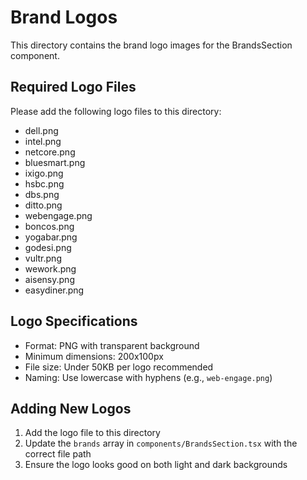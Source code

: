 # Brand Logos

This directory contains the brand logo images for the BrandsSection component.

## Required Logo Files

Please add the following logo files to this directory:

- dell.png
- intel.png
- netcore.png
- bluesmart.png
- ixigo.png
- hsbc.png
- dbs.png
- ditto.png
- webengage.png
- boncos.png
- yogabar.png
- godesi.png
- vultr.png
- wework.png
- aisensy.png
- easydiner.png

## Logo Specifications

- Format: PNG with transparent background
- Minimum dimensions: 200x100px
- File size: Under 50KB per logo recommended
- Naming: Use lowercase with hyphens (e.g., `web-engage.png`)

## Adding New Logos

1. Add the logo file to this directory
2. Update the `brands` array in `components/BrandsSection.tsx` with the correct file path
3. Ensure the logo looks good on both light and dark backgrounds

